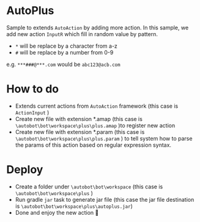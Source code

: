# AutoPlus
Sample to extends `AutoAction` by adding more action.
In this sample, we add new action `InputR` which fill in random value by pattern.
- `*` will be replace by a character from a-z
- `#` will be replace by a number from 0-9

e.g. `***###@***.com` would be `abc123@acb.com`

# How to do
- Extends current actions from `AutoAction` framework (this case is `ActionInput` )
- Create new file with extension *.amap (this case is `\autobot\bot\workspace\plus\plus.amap` )to register new action
- Create new file with extension *.param (this case is `\autobot\bot\workspace\plus\plus.param` ) to tell system how to parse the params of this action based on regular expression syntax.

# Deploy
- Create a folder under `\autobot\bot\workspace` (this case is `\autobot\bot\workspace\plus` )
- Run gradle `jar` task to generate jar file (this case the jar file destination is `\autobot\bot\workspace\plus\autoplus.jar`)
- Done and enjoy the new action :banana:

